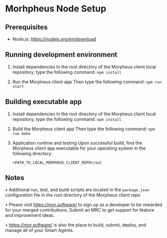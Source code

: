 # Morhpheus Node Setup

## Prerequisites

- Node.js: https://nodejs.org/en/download

## Running development environment

1.  Install dependencies
    In the root directory of the Morpheus client local repository, type the following command: `npm install`

2.  Run the Morpheus client app
    Then type the following command: `npm run start`

## Building executable app

1.  Install dependencies
    In the root directory of the Morpheus client local repository, type the following command: `npm install`

2.  Build the Morpheus client app
    Then type the following command: `npm run make`

3.  Application runtime and testing
    Upon successful build, find the Morpheus client app executable for your operating system in the following directory:

    `<PATH_TO_LOCAL_MORPHEUS_CLIENT_REPO>/out`

## Notes

• Additional run, test, and build scripts are located in the `package.json` configuration file in the root directory of the Morpheus client repo

• Please visit https://mor.software/ to sign up as a developer to be rewarded for your merged contributions. Submit an MRC to get support for feature and improvement ideas.

• https://mor.software/ is also the place to build, submit, deploy, and manage all of your Smart Agents.
